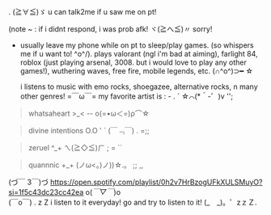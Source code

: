 . (≧∀≦)ゞ u can talk2me if u saw me on pt! 

(note ~ : if i didnt respond, i was prob afk! ヾ(≧へ≦)〃 sorry! 

-    usually leave my phone while on pt to sleep/play games. (so whispers me if u want to! ^o^/).
  plays valorant (ngl i'm bad at aiming), farlight 84, roblox (just playing arsenal, 3008. but i would love to play any other games!), 
wuthering waves, free fire, mobile legends, etc. (∩^o^)⊃━ ☆

      i listens to music with emo rocks, shoegazee, alternative rocks, n many other genres! =￣ω￣=
  my favorite artist is :            -            .         ` ☆⌒(*＾-゜)v  '';
  
   > whatsaheart >_<        --    ο(=•ω＜=)ρ⌒☆

   > divine intentions O.O  '            `           (￣﹃￣)  .       =;;

   > zeruel ^_+          ㄟ(≧◇≦)ㄏ ; =       ``

   > quannnic +_+          (ノω<。)ノ))☆.。   ;;      ,,

(づ￣ 3￣)づ  https://open.spotify.com/playlist/0h2v7HrBzogUFkXULSMuyO?si=1f5c43dc23cc42ea  o(*￣▽￣*)o            
      (￣o￣) . z Z   i listen to it everyday! go and try to listen to it!  (_　_)。゜zｚＺ.
